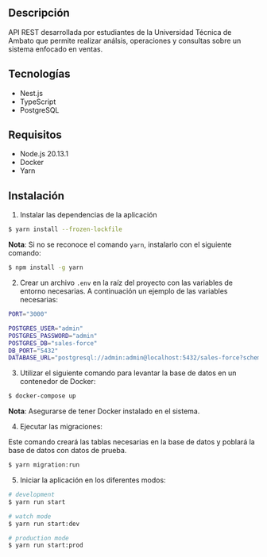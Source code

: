 ## Descripción
API REST desarrollada por estudiantes de la Universidad Técnica de Ambato que permite realizar análsis, operaciones y consultas sobre un sistema enfocado en ventas. 

## Tecnologías
- Nest.js
- TypeScript
- PostgreSQL

## Requisitos
- Node.js 20.13.1
- Docker
- Yarn

## Instalación

1. Instalar las dependencias de la aplicación

```bash
$ yarn install --frozen-lockfile
```
**Nota**: Si no se reconoce el comando `yarn`, instalarlo con el siguiente comando:
```bash
$ npm install -g yarn
```

2. Crear un archivo `.env` en la raíz del proyecto con las variables de entorno necesarias. A continuación un ejemplo de las variables necesarias:

```bash
PORT="3000"

POSTGRES_USER="admin"
POSTGRES_PASSWORD="admin"
POSTGRES_DB="sales-force"
DB_PORT="5432"
DATABASE_URL="postgresql://admin:admin@localhost:5432/sales-force?schema=public"
```


3. Utilizar el siguiente comando para levantar la base de datos en un contenedor de Docker:

```bash
$ docker-compose up
```
**Nota**: Asegurarse de tener Docker instalado en el sistema.

4. Ejecutar las migraciones:

 Este comando creará las tablas necesarias en la base de datos y poblará la base de datos con datos de prueba.

```bash
$ yarn migration:run
```

5. Iniciar la aplicación en los diferentes modos:


```bash
# development 
$ yarn run start

# watch mode
$ yarn run start:dev

# production mode
$ yarn run start:prod
```
